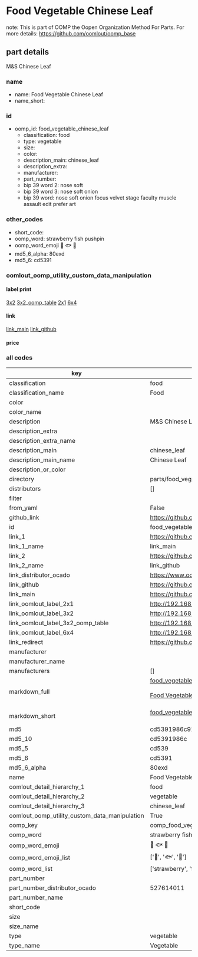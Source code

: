 # Food Vegetable Chinese Leaf  

note: This is part of OOMP the Oopen Organization Method For Parts. For more details: https://github.com/oomlout/oomp_base

##  part details
  



M&S Chinese Leaf



### name
* name: Food Vegetable Chinese Leaf
* name_short: 
### id
* oomp_id: food_vegetable_chinese_leaf
  * classification: food
  * type: vegetable
  * size: 
  * color: 
  * description_main: chinese_leaf
  * description_extra: 
  * manufacturer: 
  * part_number: 
  * bip 39 word 2: nose soft
  * bip 39 word 3: nose soft onion
  * bip 39 word: nose soft onion focus velvet stage faculty muscle assault edit prefer art

### other_codes
* short_code: 
* oomp_word: strawberry fish pushpin
* oomp_word_emoji :strawberry: :fish: :pushpin:
* md5_6_alpha: 80exd
* md5_6: cd5391






### oomlout_oomp_utility_custom_data_manipulation
#### label print
[3x2](http://192.168.1.245:1112/?label=oomp%2080exd)
[3x2_oomp_table](http://192.168.1.108:1112/?label=oomp%2080exd)
[2x1](http://192.168.1.242:1112/?label=oomp%2080exd)
[6x4](http://192.168.1.55:1112/?label=oomp%2080exd)    

#### link

[link_main](https://github.com/oomlout/oomlout_oomp_version_1_messy/tree/main/parts/food_vegetable_chinese_leaf) [link_github](https://github.com/oomlout/oomlout_oomp_version_1_messy/tree/main/parts/food_vegetable_chinese_leaf)                             

#### price







### all codes 
| key | value |  
| --- | --- |  
| classification | food |  
| classification_name | Food |  
| color |  |  
| color_name |  |  
| description | M&S Chinese Leaf |  
| description_extra |  |  
| description_extra_name |  |  
| description_main | chinese_leaf |  
| description_main_name | Chinese Leaf |  
| description_or_color |   |  
| directory | parts/food_vegetable_chinese_leaf |  
| distributors | [] |  
| filter |  |  
| from_yaml | False |  
| github_link | https://github.com/oomlout/oomlout_oomp_part_src/tree/main/parts/food_vegetable_chinese_leaf |  
| id | food_vegetable_chinese_leaf |  
| link_1 | https://github.com/oomlout/oomlout_oomp_version_1_messy/tree/main/parts/food_vegetable_chinese_leaf |  
| link_1_name | link_main |  
| link_2 | https://github.com/oomlout/oomlout_oomp_version_1_messy/tree/main/parts/food_vegetable_chinese_leaf |  
| link_2_name | link_github |  
| link_distributor_ocado | https://www.ocado.com/search?entry=527614011 |  
| link_github | https://github.com/oomlout/oomlout_oomp_version_1_messy/tree/main/parts/food_vegetable_chinese_leaf |  
| link_main | https://github.com/oomlout/oomlout_oomp_version_1_messy/tree/main/parts/food_vegetable_chinese_leaf |  
| link_oomlout_label_2x1 | http://192.168.1.242:1112/?label=oomp%2080exd |  
| link_oomlout_label_3x2 | http://192.168.1.245:1112/?label=oomp%2080exd |  
| link_oomlout_label_3x2_oomp_table | http://192.168.1.108:1112/?label=oomp%2080exd |  
| link_oomlout_label_6x4 | http://192.168.1.55:1112/?label=oomp%2080exd |  
| link_redirect | https://github.com/oomlout/oomlout_oomp_version_1_messy/tree/main/parts/food_vegetable_chinese_leaf |  
| manufacturer |  |  
| manufacturer_name |  |  
| manufacturers | [] |  
| markdown_full | [food_vegetable_chinese_leaf](none)<br>[](none)<br>[Food Vegetable Chinese Leaf](none)<br><br> |  
| markdown_short | [food_vegetable_chinese_leaf](none)<br><br> |  
| md5 | cd5391986c918a3750f905a335b394b3 |  
| md5_10 | cd5391986c |  
| md5_5 | cd539 |  
| md5_6 | cd5391 |  
| md5_6_alpha | 80exd |  
| name | Food Vegetable Chinese Leaf |  
| oomlout_detail_hierarchy_1 | food |  
| oomlout_detail_hierarchy_2 | vegetable |  
| oomlout_detail_hierarchy_3 | chinese_leaf |  
| oomlout_oomp_utility_custom_data_manipulation | True |  
| oomp_key | oomp_food_vegetable_chinese_leaf |  
| oomp_word | strawberry fish pushpin |  
| oomp_word_emoji | :strawberry: :fish: :pushpin: |  
| oomp_word_emoji_list | [':strawberry:', ':fish:', ':pushpin:'] |  
| oomp_word_list | ['strawberry', 'fish', 'pushpin'] |  
| part_number |  |  
| part_number_distributor_ocado | 527614011 |  
| part_number_name |  |  
| short_code |  |  
| size |  |  
| size_name |  |  
| type | vegetable |  
| type_name | Vegetable |  
